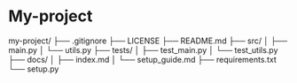 # My-project
my-project/ ├── .gitignore ├── LICENSE ├── README.md ├── src/ │   ├── main.py │   └── utils.py ├── tests/ │   ├── test_main.py │   └── test_utils.py ├── docs/ │   ├── index.md │   └── setup_guide.md ├── requirements.txt └── setup.py
